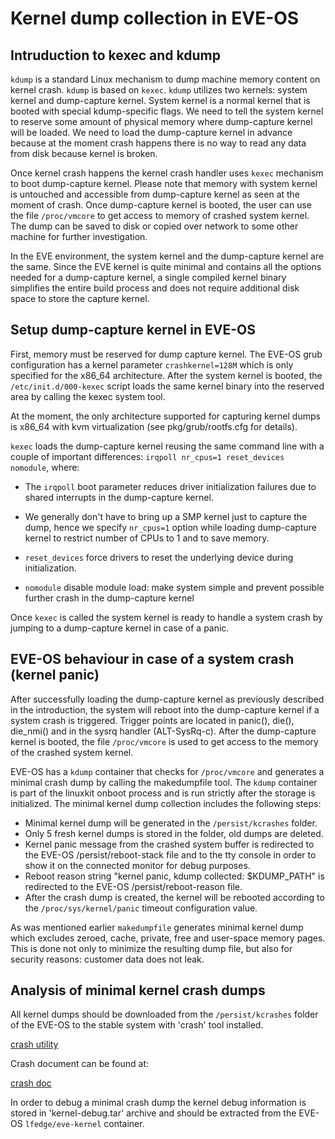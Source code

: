 # Kernel dump collection in EVE-OS

## Intruduction to kexec and kdump

`kdump` is a standard Linux mechanism to dump machine memory content on kernel crash. `kdump` is based on `kexec`. `kdump` utilizes two kernels: system kernel and dump-capture kernel. System kernel is a normal kernel that is booted with special kdump-specific flags. We need to tell the system kernel to reserve some amount of physical memory where dump-capture kernel will be loaded. We need to load the dump-capture kernel in advance because at the moment crash happens there is no way to read any data from disk because kernel is broken.

Once kernel crash happens the kernel crash handler uses `kexec` mechanism to boot dump-capture kernel. Please note that memory with system kernel is untouched and accessible from dump-capture kernel as seen at the moment of crash. Once dump-capture kernel is booted, the user can use the file `/proc/vmcore` to get access to memory of crashed system kernel. The dump can be saved to disk or copied over network to some other machine for further investigation.

In the EVE environment, the system kernel and the dump-capture kernel are the same. Since the EVE kernel is quite minimal and contains all the options needed for a dump-capture kernel, a single compiled kernel binary simplifies the entire build process and does not require additional disk space to store the capture kernel.

## Setup dump-capture kernel in EVE-OS

First, memory must be reserved for dump capture kernel. The EVE-OS grub configuration has a kernel parameter `crashkernel=128M` which is only specified for the x86_64 architecture. After the system kernel is booted, the `/etc/init.d/000-kexec` script loads the same kernel binary into the reserved area by calling the kexec system tool.

At the moment, the only architecture supported for capturing kernel dumps is x86_64 with kvm virtualization (see pkg/grub/rootfs.cfg for details).

`kexec` loads the dump-capture kernel reusing the same command line with a couple of important differences: `irqpoll nr_cpus=1 reset_devices nomodule`, where:

* The `irqpoll` boot parameter reduces driver initialization failures due to shared interrupts in the dump-capture kernel.

* We generally don't have to bring up a SMP kernel just to capture the dump, hence we specify `nr_cpus=1` option while loading dump-capture kernel to restrict number of CPUs to 1 and to save memory.

* `reset_devices` force drivers to reset the underlying device during initialization.

* `nomodule` disable module load: make system simple and prevent possible further crash in the dump-capture kernel

Once `kexec` is called the system kernel is ready to handle a system crash by jumping to a dump-capture kernel in case of a panic.

## EVE-OS behaviour in case of a system crash (kernel panic)

After successfully loading the dump-capture kernel as previously described in the introduction, the system will reboot into the dump-capture kernel if a system crash is triggered.  Trigger points are located in panic(), die(), die_nmi() and in the sysrq handler (ALT-SysRq-c). After the dump-capture kernel is booted, the file `/proc/vmcore` is used to get access to the memory of the crashed system kernel.

EVE-OS has a `kdump` container that checks for `/proc/vmcore` and generates a minimal crash dump by calling the makedumpfile tool. The `kdump` container is part of the linuxkit onboot process and is run strictly after the storage is initialized. The minimal kernel dump collection includes the following steps:

* Minimal kernel dump will be generated in the `/persist/kcrashes` folder.
* Only 5 fresh kernel dumps is stored in the folder, old dumps are deleted.
* Kernel panic message from the crashed system buffer is redirected to the EVE-OS /persist/reboot-stack file and to the tty console in order to show it on the connected monitor for debug purposes.
* Reboot reason string "kernel panic, kdump collected: $KDUMP_PATH" is redirected to the EVE-OS /persist/reboot-reason file.
* After the crash dump is created, the kernel will be rebooted according to the `/proc/sys/kernel/panic` timeout configuration value.

As was mentioned earlier `makedumpfile` generates minimal kernel dump which excludes zeroed, cache, private, free and user-space memory pages. This is done not only to minimize the resulting dump file, but also for security reasons: customer data does not leak.

## Analysis of minimal kernel crash dumps

All kernel dumps should be downloaded from the `/persist/kcrashes` folder of the EVE-OS to the stable system with 'crash' tool installed.

   [crash utility](https://github.com/crash-utility/crash)

Crash document can be found at:

   [crash doc](https://crash-utility.github.io/)

In order to debug a minimal crash dump the kernel debug information is stored in 'kernel-debug.tar' archive and should be extracted from the EVE-OS `lfedge/eve-kernel` container.
